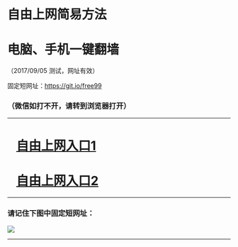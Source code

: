 ﻿# 自由上网简易方法

# 电脑、手机一键翻墙

（2017/09/05 测试，网址有效）

固定短网址：https://git.io/free99

### （微信如打不开，请转到浏览器打开）


***





# &nbsp;&nbsp; <a href="http://ft220663252.fwq-tz1001.xyz/fwqtz01.html?t=09050011908 " target="_blank">自由上网入口1</a>
# &nbsp;&nbsp; <a href="http://ft351212591.fwq-tz1002.xyz/fwqtz02.html?t=090500112684 " target="_blank">自由上网入口2</a>
***

### 请记住下图中固定短网址：

<img src="https://s3-us-west-2.amazonaws.com/fwq-1001/yjfq-20170905okok.png" /> 


***

